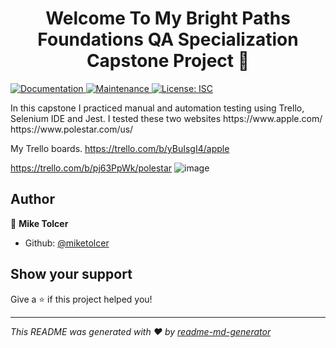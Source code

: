 
<h1 align="center">Welcome To My Bright Paths Foundations QA Specialization Capstone Project 👋</h1>
<p>
  <a href="https://github.com/miketolcer/QA-capstone#readme" target="_blank">
    <img alt="Documentation" src="https://img.shields.io/badge/documentation-yes-brightgreen.svg" />
  </a>
  <a href="https://github.com/miketolcer/QA-capstone/graphs/commit-activity" target="_blank">
    <img alt="Maintenance" src="https://img.shields.io/badge/Maintained%3F-yes-green.svg" />
  </a>
  <a href="#" target="_blank">
    <img alt="License: ISC" src="https://img.shields.io/github/license/miketolcer/QA-capstone" />
  </a>
</p>
  In this capstone I practiced manual and automation testing using Trello, Selenium IDE and Jest. I tested these two websites https://www.apple.com/
  https://www.polestar.com/us/

My Trello boards.
https://trello.com/b/yBuIsgI4/apple

https://trello.com/b/pj63PpWk/polestar
![image](https://user-images.githubusercontent.com/92329885/151439502-1b2d8de2-f09b-4caf-8d6b-26bb19e41aca.png)
## Author

👤 **Mike Tolcer**

* Github: [@miketolcer](https://github.com/miketolcer)

## Show your support

Give a ⭐️ if this project helped you!

***
_This README was generated with ❤️ by [readme-md-generator](https://github.com/kefranabg/readme-md-generator)_
